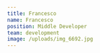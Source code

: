 ```yaml
---
title: Francesco
name: Francesco
position: Middle Developer
team: development
image: /uploads/img_6692.jpg
---
```


